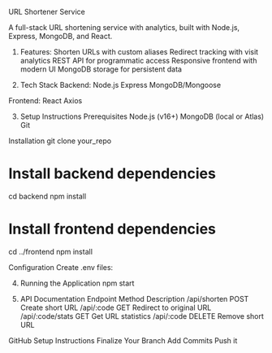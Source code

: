 URL Shortener Service

A full-stack URL shortening service with analytics, built with Node.js, Express, MongoDB, and React.

1) Features:
Shorten URLs with custom aliases
Redirect tracking with visit analytics
REST API for programmatic access
Responsive frontend with modern UI
MongoDB storage for persistent data

2) Tech Stack
Backend:
Node.js
Express
MongoDB/Mongoose

Frontend:
React
Axios

3) Setup Instructions
Prerequisites
Node.js (v16+)
MongoDB (local or Atlas)
Git

Installation
git clone your_repo
# Install backend dependencies
cd backend
npm install
# Install frontend dependencies
cd ../frontend
npm install

Configuration
Create .env files:

4) Running the Application
npm start

5) API Documentation
Endpoint	     Method	Description
/api/shorten	 POST	Create short URL
/api/:code	     GET	Redirect to original URL
/api/:code/stats GET	Get URL statistics
/api/:code	     DELETE	Remove short URL

GitHub Setup Instructions
Finalize Your Branch
Add Commits
Push it


